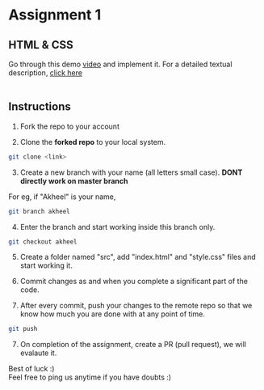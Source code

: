 # Assignment 1

## HTML & CSS
Go through this demo [video](../ieee_envision_assignment/demo/ass-1-demo.mp4) and implement it. For a detailed textual description, [click here](./demo/ass-1-desc.txt)
<br>
<br>

## Instructions
1. Fork the repo to your account

2. Clone the **forked repo** to your local system.
```bash
git clone <link>
```

3. Create a new branch with your name (all letters small case). **DONT directly work on master branch**

For eg, if "Akheel" is your name, 
```bash
git branch akheel
```

4. Enter the branch and start working inside this branch only.
```bash
git checkout akheel
```

5. Create a folder named "src", add "index.html" and "style.css" files and start working it.

6. Commit changes as and when you complete a significant part of the code.

7. After every commit, push your changes to the remote repo so that we know how much you are done with at any point of time.

```bash
git push
```

7. On completion of the assignment, create a PR (pull request), we will evalaute it. <br>

Best of luck :) <br>
Feel free to ping us anytime if you have doubts :)